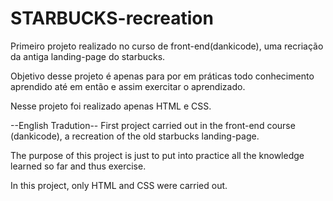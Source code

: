 # STARBUCKS-recreation

Primeiro projeto realizado no curso de front-end(dankicode), uma recriação da antiga landing-page do starbucks.


Objetivo desse projeto é apenas para por em práticas todo conhecimento aprendido até em então e assim exercitar o aprendizado.


Nesse projeto foi realizado apenas HTML e CSS.

--English Tradution--
First project carried out in the front-end course (dankicode), a recreation of the old starbucks landing-page.


The purpose of this project is just to put into practice all the knowledge learned so far and thus exercise.


In this project, only HTML and CSS were carried out.